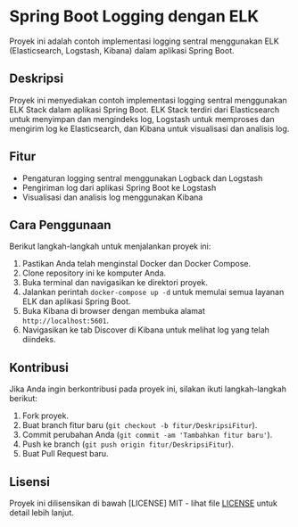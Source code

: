 # Spring Boot Logging dengan ELK

Proyek ini adalah contoh implementasi logging sentral menggunakan ELK (Elasticsearch, Logstash, Kibana) dalam aplikasi Spring Boot.

## Deskripsi

Proyek ini menyediakan contoh implementasi logging sentral menggunakan ELK Stack dalam aplikasi Spring Boot. ELK Stack terdiri dari Elasticsearch untuk menyimpan dan mengindeks log, Logstash untuk memproses dan mengirim log ke Elasticsearch, dan Kibana untuk visualisasi dan analisis log.

## Fitur

- Pengaturan logging sentral menggunakan Logback dan Logstash
- Pengiriman log dari aplikasi Spring Boot ke Logstash
- Visualisasi dan analisis log menggunakan Kibana

## Cara Penggunaan

Berikut langkah-langkah untuk menjalankan proyek ini:

1. Pastikan Anda telah menginstal Docker dan Docker Compose.
2. Clone repository ini ke komputer Anda.
3. Buka terminal dan navigasikan ke direktori proyek.
4. Jalankan perintah `docker-compose up -d` untuk memulai semua layanan ELK dan aplikasi Spring Boot.
5. Buka Kibana di browser dengan membuka alamat `http://localhost:5601`.
6. Navigasikan ke tab Discover di Kibana untuk melihat log yang telah diindeks.

## Kontribusi

Jika Anda ingin berkontribusi pada proyek ini, silakan ikuti langkah-langkah berikut:

1. Fork proyek.
2. Buat branch fitur baru (`git checkout -b fitur/DeskripsiFitur`).
3. Commit perubahan Anda (`git commit -am 'Tambahkan fitur baru'`).
4. Push ke branch (`git push origin fitur/DeskripsiFitur`).
5. Buat Pull Request baru.

## Lisensi

Proyek ini dilisensikan di bawah [LICENSE] MIT  - lihat file [LICENSE](LICENSE) untuk detail lebih lanjut.

